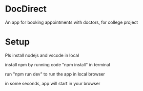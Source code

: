 # DocDirect
An app for booking appointments with doctors, for college project

# Setup 
Pls install nodejs and vscode in local

install npm by running code "npm install" in terminal

run "npm run dev" to run the app in local browser

in some seconds, app will start in your browser
